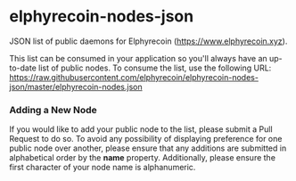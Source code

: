 # elphyrecoin-nodes-json

JSON list of public daemons for Elphyrecoin (https://www.elphyrecoin.xyz).

This list can be consumed in your application so you'll always have an up-to-date list of public nodes. To consume the list, use the following URL: https://raw.githubusercontent.com/elphyrecoin/elphyrecoin-nodes-json/master/elphyrecoin-nodes.json

### Adding a New Node

If you would like to add your public node to the list, please submit a Pull Request to do so. To avoid any possibility of displaying preference for one public node over another, please ensure that any additions are submitted in alphabetical order by the **name** property. Additionally, please ensure the first character of your node name is alphanumeric.
